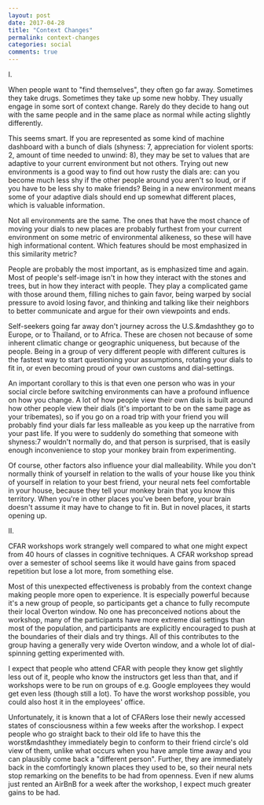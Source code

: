 ```yaml
---
layout: post
date: 2017-04-28
title: "Context Changes"
permalink: context-changes
categories: social
comments: true
---
```


I.

When people want to "find themselves", they often go far away. Sometimes they take drugs. Sometimes they take up some new hobby. They usually engage in some sort of context change. Rarely do they decide to hang out with the same people and in the same place as normal while acting slightly differently.

This seems smart. If you are represented as some kind of machine dashboard with a bunch of dials (shyness: 7, appreciation for violent sports: 2, amount of time needed to unwind: 8), they may be set to values that are adaptive to your current environment but not others. Trying out new environments is a good way to find out how rusty the dials are: can you become much less shy if the other people around you aren't so loud, or if you have to be less shy to make friends? Being in a new environment means some of your adaptive dials should end up somewhat different places, which is valuable information.

Not all environments are the same. The ones that have the most chance of moving your dials to new places are probably furthest from your current environment on some metric of environmental alikeness, so these will have high informational content. Which features should be most emphasized in this similarity metric?

People are probably the most important, as is emphasized time and again. Most of people's self-image isn't in how they interact with the stones and trees, but in how they interact with people. They play a complicated game with those around them, filling niches to gain favor, being warped by social pressure to avoid losing favor, and thinking and talking like their neighbors to better communicate and argue for their own viewpoints and ends.

Self-seekers going far away don't journey across the U.S.&mdashthey go to Europe, or to Thailand, or to Africa. These are chosen not because of some inherent climatic change or geographic uniqueness, but because of the people. Being in a group of very different people with different cultures is the fastest way to start questioning your assumptions, rotating your dials to fit in, or even becoming proud of your own customs and dial-settings. 

An important corollary to this is that even one person who was in your social circle before switching environments can have a profound influence on how you change. A lot of how people view their own dials is built around how other people view their dials (it's important to be on the same page as your tribemates), so if you go on a road trip with your friend you will probably find your dials far less malleable as you keep up the narrative from your past life. If you were to suddenly do something that someone with shyness:7 wouldn't normally do, and that person is surprised, that is easily enough inconvenience to stop your monkey brain from experimenting.

Of course, other factors also influence your dial malleability. While you don't normally think of yourself in relation to the walls of your house like you think of yourself in relation to your best friend, your neural nets feel comfortable in your house, because they tell your monkey brain that you know this territory. When you're in other places you've been before, your brain doesn't assume it may have to change to fit in. But in novel places, it starts opening up. 

II.

CFAR workshops work strangely well compared to what one might expect from 40 hours of classes in cognitive techniques. A CFAR workshop spread over a semester of school seems like it would have gains from spaced repetition but lose a lot more, from something else.

Most of this unexpected effectiveness is probably from the context change making people more open to experience. It is especially powerful because it's a new group of people, so participants get a chance to fully recompute their local Overton window. No one has preconceived notions about the workshop, many of the participants have more extreme dial settings than most of the population, and participants are explicitly encouraged to push at the boundaries of their dials and try things. All of this contributes to the group having a generally very wide Overton window, and a whole lot of dial-spinning getting experimented with.

I expect that people who attend CFAR with people they know get slightly less out of it, people who know the instructors get less than that, and if workshops were to be run on groups of e.g. Google employees they would get even less (though still a lot). To have the worst workshop possible, you could also host it in the employees' office.

Unfortunately, it is known that a lot of CFARers lose their newly accessed states of consciousness within a few weeks after the workshop. I expect people who go straight back to their old life to have this the worst&mdashthey immediately begin to conform to their friend circle's old view of them, unlike what occurs when you have ample time away and you can plausibly come back a "different person". Further, they are immediately back in the comfortingly known places they used to be, so their neural nets stop remarking on the benefits to be had from openness. Even if new alums just rented an AirBnB for a week after the workshop, I expect much greater gains to be had. 

